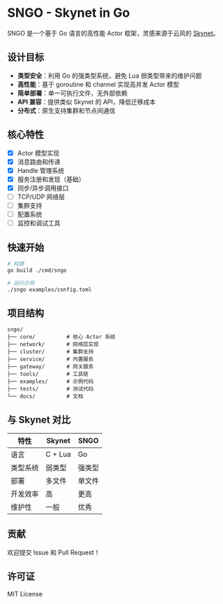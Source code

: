 # SNGO - Skynet in Go

SNGO 是一个基于 Go 语言的高性能 Actor 框架，灵感来源于云风的 [Skynet](https://github.com/cloudwu/skynet)。

## 设计目标

- **类型安全**：利用 Go 的强类型系统，避免 Lua 弱类型带来的维护问题
- **高性能**：基于 goroutine 和 channel 实现高并发 Actor 模型
- **简单部署**：单一可执行文件，无外部依赖
- **API 兼容**：提供类似 Skynet 的 API，降低迁移成本
- **分布式**：原生支持集群和节点间通信

## 核心特性

- [x] Actor 模型实现
- [x] 消息路由和传递
- [x] Handle 管理系统
- [x] 服务注册和发现（基础）
- [x] 同步/异步调用接口
- [ ] TCP/UDP 网络层
- [ ] 集群支持
- [ ] 配置系统
- [ ] 监控和调试工具

## 快速开始

```bash
# 构建
go build ./cmd/sngo

# 运行示例
./sngo examples/config.toml
```

## 项目结构

```
sngo/
├── core/          # 核心 Actor 系统
├── network/       # 网络层实现  
├── cluster/       # 集群支持
├── service/       # 内置服务
├── gateway/       # 网关服务
├── tools/         # 工具链
├── examples/      # 示例代码
├── tests/         # 测试代码
└── docs/          # 文档
```

## 与 Skynet 对比

| 特性 | Skynet | SNGO |
|------|--------|------|
| 语言 | C + Lua | Go |
| 类型系统 | 弱类型 | 强类型 |
| 部署 | 多文件 | 单文件 |
| 开发效率 | 高 | 更高 |
| 维护性 | 一般 | 优秀 |

## 贡献

欢迎提交 Issue 和 Pull Request！

## 许可证

MIT License
